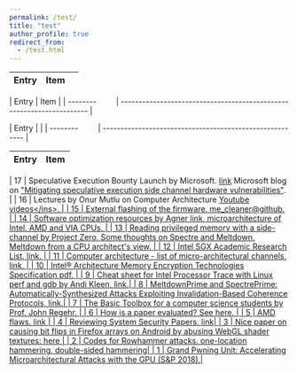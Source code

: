 ```yaml
---
permalink: /test/
title: "test"
author_profile: true
redirect_from: 
  - /test.html
---
```

| Entry            | Item   |                                                              |
| --------         | ------ | ------------------------------------------------------------ |

| Entry            | Item                                                                  |
| --------         | --------------------------------------------------------------------- |

| Entry            |                                                          |
| --------         | -------------------------------------------------------- |

| Entry            | Item                                                                 |
| --------         | ------------------------------------------------------------------ |

| 17 | Speculative Execution Bounty Launch by Microsoft. [link](https://blogs.technet.microsoft.com/msrc/2018/03/14/speculative-execution-bounty-launch/) Microsoft blog on ["Mitigating speculative execution side channel hardware vulnerabilities"](https://blogs.technet.microsoft.com/srd/2018/03/15/mitigating-speculative-execution-side-channel-hardware-vulnerabilities/). |
| 16 | Lectures by Onur Mutlu on Computer Architecture <ins>[Youtube videos](https://www.youtube.com/playlist?list=PL5Q2soXY2Zi9OhoVQBXYFIZywZXCPl4M_)</ins>. | 
| 15 | External flashing of the firmware. <ins>[me_cleaner@github](https://github.com/corna/me_cleaner/wiki/External-flashing)</ins>. | 
| 14 | Software optimization resources by Agner <ins>[link](http://agner.org/optimize/)</ins>, <ins>[microarchitecture of Intel, AMD and VIA CPUs](http://agner.org/optimize/microarchitecture.pdf)</ins>. | 
| 13 | <ins>[Reading privileged memory with a side-channel by Project Zero](https://googleprojectzero.blogspot.ca/2018/01/reading-privileged-memory-with-side.html)</ins>, <ins>[Some thoughts on Spectre and Meltdown](http://www.daemonology.net/blog/2018-01-17-some-thoughts-on-spectre-and-meltdown.html)</ins>, <ins>[Meltdown from a CPU architect's view](https://www.realworldtech.com/forum/?threadid=174129&curpostid=174159)</ins>. | 
| 12 | Intel SGX Academic Research List, <ins>[link](https://software.intel.com/en-us/sgx/academic-research)</ins>. | 
| 11 | Computer architecture - list of micro-architectural channels, <ins>[link](https://github.com/MattPD/cpplinks/blob/master/comparch.micro.channels.md)</ins>. | 
| 10 | Intel® Architecture Memory Encryption Technologies Specification <ins>[pdf](https://software.intel.com/sites/default/files/managed/a5/16/Multi-Key-Total-Memory-Encryption-Spec.pdf)</ins>. | 
| 9 | Cheat sheet for Intel Processor Trace with Linux perf and gdb by Andi Kleen, <ins>[link](http://halobates.de/blog/p/410)</ins>.| 
| 8 | MeltdownPrime and SpectrePrime: Automatically-Synthesized Attacks Exploiting Invalidation-Based Coherence Protocols, <ins>[link](https://arxiv.org/abs/1802.03802)</ins>.| 
| 7 | <ins>[The Basic Toolbox](https://blog.regehr.org/archives/1578)</ins> for a computer science students by Prof. John Regehr. | 
| 6 | How is a paper evaluated? See <ins>[here](https://nebelwelt.net/blog/20180303-PCexperience.html)</ins>. | 
| 5 | AMD flaws. [link](https://safefirmware.com/amdflaws_whitepaper.pdf) | 
| 4 | Reviewing System Security Papers. [link](https://www.sigarch.org/reviewing-system-security-papers/)| 
| 3 | Nice paper on causing bit flips in Firefox arrays on Android by abusing WebGL shader textures: [here](https://csdl.computer.org/csdl/proceedings/sp/2018/4353/00/435301a357.pdf) | 
| 2 | Codes for Rowhammer attacks. [one-location hammering](https://github.com/IAIK/flipfloyd), [double-sided hammering](https://github.com/IAIK/rowhammerjs/tree/master/native)| 
| 1 | Grand Pwning Unit: Accelerating Microarchitectural Attacks with the GPU (S&P 2018).| 
